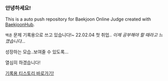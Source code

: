 ### 안녕하세요!
This is a auto push repository for Baekjoon Online Judge created with [BaekjoonHub](https://github.com/BaekjoonHub/BaekjoonHub).

`백준` 문제 기록용으로 쓰고 있습니다!~
22.02.04 첫 취업..
*이제 공부해야 할 때라고 느꼈습니다...*

성장하는 모습..보여줄 수 있도록...

열심히 하겠습니다!

[기록용 티스토리 바로가기!](https://birdlyn.tistory.com)
